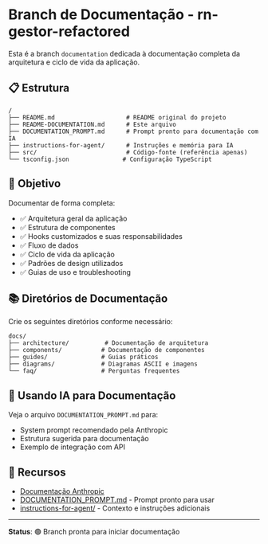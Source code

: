 # Branch de Documentação - rn-gestor-refactored

Esta é a branch `documentation` dedicada à documentação completa da arquitetura e ciclo de vida da aplicação.

## 📋 Estrutura

```
/
├── README.md                    # README original do projeto
├── README-DOCUMENTATION.md      # Este arquivo
├── DOCUMENTATION_PROMPT.md      # Prompt pronto para documentação com IA
├── instructions-for-agent/      # Instruções e memória para IA
├── src/                         # Código-fonte (referência apenas)
└── tsconfig.json               # Configuração TypeScript
```

## 🎯 Objetivo

Documentar de forma completa:
- ✅ Arquitetura geral da aplicação
- ✅ Estrutura de componentes
- ✅ Hooks customizados e suas responsabilidades
- ✅ Fluxo de dados
- ✅ Ciclo de vida da aplicação
- ✅ Padrões de design utilizados
- ✅ Guias de uso e troubleshooting

## 📚 Diretórios de Documentação

Crie os seguintes diretórios conforme necessário:

```
docs/
├── architecture/          # Documentação de arquitetura
├── components/           # Documentação de componentes
├── guides/               # Guias práticos
├── diagrams/             # Diagramas ASCII e imagens
└── faq/                  # Perguntas frequentes
```

## 🤖 Usando IA para Documentação

Veja o arquivo `DOCUMENTATION_PROMPT.md` para:
- System prompt recomendado pela Anthropic
- Estrutura sugerida para documentação
- Exemplo de integração com API

## 📝 Recursos

- [Documentação Anthropic](https://docs.anthropic.com)
- [DOCUMENTATION_PROMPT.md](./DOCUMENTATION_PROMPT.md) - Prompt pronto para usar
- [instructions-for-agent/](./instructions-for-agent/) - Contexto e instruções adicionais

---

**Status**: 🟢 Branch pronta para iniciar documentação
